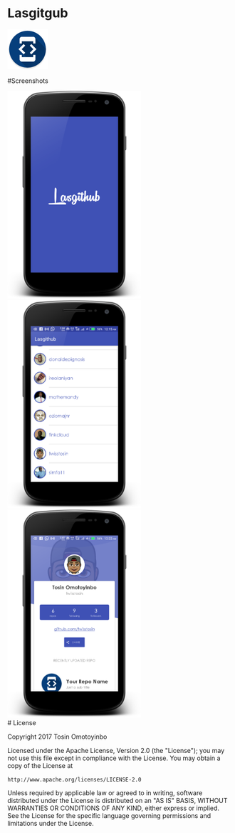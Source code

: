 # Lasgitgub
![alt tag](https://github.com/twisstosin/Andela-ALC-Challenge/blob/master/app/src/main/res/mipmap-hdpi/ic_launcher.png)

#Screenshots
<div style="align:center" markdown="1">
<img src="https://github.com/twisstosin/Andela-ALC-Challenge/blob/master/app/src/main/res/drawable/screenshot.png" width="300"/>
<img src="https://github.com/twisstosin/Andela-ALC-Challenge/blob/master/app/src/main/res/drawable/screenshot_2.png" width="300"/>
<img src="https://github.com/twisstosin/Andela-ALC-Challenge/blob/master/app/src/main/res/drawable/screenshot_3.png" width="300"/>
</div>
# License

Copyright 2017 Tosin Omotoyinbo

Licensed under the Apache License, Version 2.0 (the "License");
you may not use this file except in compliance with the License.
You may obtain a copy of the License at

    http://www.apache.org/licenses/LICENSE-2.0

Unless required by applicable law or agreed to in writing, software
distributed under the License is distributed on an "AS IS" BASIS,
WITHOUT WARRANTIES OR CONDITIONS OF ANY KIND, either express or implied.
See the License for the specific language governing permissions and
limitations under the License.